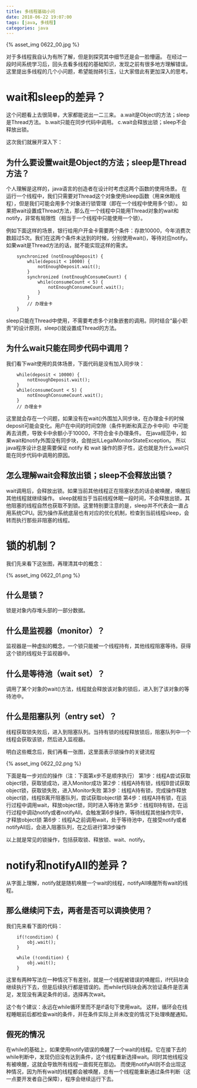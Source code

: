 ```yaml
---
title: 多线程基础小问
date: 2018-06-22 19:07:00
tags: [java, 多线程]
categories: java
---
```

{% asset_img 0622_00.jpg  %}

对于多线程我自认为有所了解，但是到探究其中细节还是会一脸懵逼。
在经过一段时间系统学习后，回头去看多线程的基础知识，发现之前有很多地方理解错误。
这里提出多线程的几个小问题，希望能抛砖引玉，让大家借此有更加深入的思考。


# wait和sleep的差异？
这个问题看上去很简单，大家都能说出一二三来。
a.wait是Object的方法；sleep是Thread方法。
b.wait只能在同步代码中调用。
c.wait会释放出锁；sleep不会释放出锁。


这次我们就展开深入下：
##  为什么要设置wait是Object的方法；sleep是Thread方法？
个人理解是这样的，java语言的创造者在设计时考虑这两个函数的使用场景。
在运行一个线程中，我们只需要对Thread这个对象使用sleep函数（用来休眠线程），但是我们可能会用多个对象进行锁管理（即在一个线程中使用多个锁）。
如果把wait设置成Thread方法，那么在一个线程中只能用Thread对象的wait和notify，非常有局限性（相当于一个线程中只能使用一个锁）。

例如下面这样的场景，银行给用户开金卡需要两个条件：存款10000，今年消费次数超过5次。我们在这两个条件未达到的时候，分别使用wait()，等待对应notify。
如果wait是Thread方法的话，就不能实现这样的需求。
```
    synchronized (notEnoughDeposit) {
        while(deposit < 10000) {
            notEnoughDeposit.wait();
        }
        synchronized (notEnoughConsumeCount) {
            while(consumeCount < 5) {
                notEnoughConsumeCount.wait();
            }
        }
        // 办理金卡
    }
```

sleep只能在Thread中使用，不需要考虑多个对象嵌套的调用。同时结合“最小职责”的设计原则，sleep()就设置成Thread的方法。

## 为什么wait只能在同步代码中调用？
我们看下wait使用的具体场景，下面代码是没有加入同步块：
```
    while(deposit < 10000) {
        notEnoughDeposit.wait();
    }
    while(consumeCount < 5) {
        notEnoughConsumeCount.wait();
    }
    // 办理金卡
```
这里就会存在一个问题，如果没有在wait()外围加入同步块，在办理金卡的时候deposit可能会变化。用户在中间的时间空隙（条件判断和真正办卡中间）中可能再去消费，导致卡中余额小于10000，不符合金卡办理条件。
在java规范中，如果wait和notify外围没有同步块，会抛出ILLegalMonitorStateException。
所以java程序设计总是需要保证 notify 和 wait 操作的原子性，这也就是为什么wait只能在同步代码中调用的原因。

## 怎么理解wait会释放出锁；sleep不会释放出锁？
wait调用后，会释放出锁。如果当前其他线程正在阻塞状态的话会被唤醒，唤醒后其他线程就继续操作。
sleep就相当于当前线程休眠一段时间，不会释放出锁，其他阻塞的线程自然也获取不到锁。这里特别要注意的是，sleep并不代表会一直占用系统CPU。因为操作系统底层也有对应的优化机制，检查到当前线程sleep，会转而执行那些非阻塞的线程。

# 锁的机制？
我们先来看下这张图，再理清其中的概念：

{% asset_img 0622_01.png  %}

## 什么是锁？
锁是对象内存堆头部的一部分数据。
## 什么是监视器（monitor）？
监视器是一种虚拟的概念，一个锁只能被一个线程持有，其他线程阻塞等待。获得这个锁的线程处于监视器中。
## 什么是等待池（wait set）？
调用了某个对象的wait()方法，线程就会释放该对象的锁后，进入到了该对象的等待池中。
## 什么是阻塞队列（entry set）？
线程获取锁失败后，进入到阻塞队列。当持有锁的线程释放锁后，阻塞队列中一个线程会获取该锁，然后进入监视器。

明白这些概念后，我们再看一张图，这里面表示锁操作的关键流程

{% asset_img 0622_02.png %}

下面是每一步对应的操作（注：下面第x步不是顺序执行）
第1步：线程A尝试获取object锁，获取锁成功，进入Monitor成功
第2步：线程A持有锁，线程B尝试获取object锁，获取锁失败，进入Monitor失败
第3步：线程A持有锁，完成操作释放object锁，线程B离开阻塞队列，尝试获取object锁
第4步：线程A持有锁，在运行过程中调用wait，释放object锁，同时进入等待池
第5步：线程B持有锁，在运行过程中调动notify或者notifyAll，会触发第6步操作，等待线程其他操作完毕，才释放object锁
第6步：线程A之前调用wait，处于等待池中，在接受notify或者notifyAll后，会进入阻塞队列，在之后进行第3步操作

以上就是常见的锁操作，包括获取锁、释放锁、wait、notify。


# notify和notifyAll的差异？
从字面上理解，notify就是随机唤醒一个wait的线程，notifyAll唤醒所有wait的线程。

## 那么继续问下去，两者是否可以调换使用？
我们先来看下面的代码：
```
    if(!condition) {
	    obj.wait(); 
    }	

    while (!condition) {
	    obj.wait(); 
    }
```
这里有两种写法在一种情况下有差别，就是一个线程被错误的唤醒后，if代码块会继续执行下去，但是后续执行都是错误的。而while代码块会再次验证条件是否满足，发现没有满足条件的话，选择再次wait。

这个有个建议：永远在while循环里而不是if语句下使用wait。
这样，循环会在线程睡眠前后都检查wait的条件，并在条件实际上并未改变的情况下处理唤醒通知。

## 假死的情况
在while的基础上，如果使用notify错误的唤醒了一个wait的线程。它在接下去的while判断中，发现仍旧没有达到条件，这个线程重新选择wait。同时其他线程没有被唤醒，这就会导致所有线程一直假死在那边。
而使用notifyAll则不会出现这种情况，因为所有wait的线程都会被唤醒，总有一个线程能重新通过条件判断（这一点要开发者自己保障），程序会继续运行下去。






